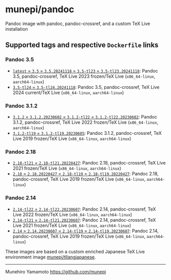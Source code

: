 # munepi/pandoc
Pandoc image with pandoc, pandoc-crossref, and a custom TeX Live installation

## Supported tags and respective `Dockerfile` links

### Pandoc 3.5
 * [`latest` = `3.5` = `3.5.20241118` = `3.5-tl23` = `3.5-tl23.20241118`](https://github.com/munepi/docker-pandoc/blob/20241118/3.5/Dockerfile): Pandoc 3.5, pandoc-crossref, TeX Live 2023 frozen/TeX Live (`x86_64-linux`, `aarch64-linux`)
 * [`3.5-tl24` = `3.5-tl24.20241118`](https://github.com/munepi/docker-pandoc/blob/20241118/3.5/Dockerfile): Pandoc 3.5, pandoc-crossref, TeX Live 2024 current/TeX Live (`x86_64-linux`, `aarch64-linux`)

### Pandoc 3.1.2
 * [`3.1.2` = `3.1.2.20230602` = `3.1.2-tl22` = `3.1.2-tl22.20230602`](https://github.com/munepi/docker-pandoc/blob/20230602/3.1.2/Dockerfile): Pandoc 3.1.2, pandoc-crossref, TeX Live 2022 frozen/TeX Live (`x86_64-linux`, `aarch64-linux`)
 * [`3.1.2-tl19` = `3.1.2-tl19.20230605`](https://github.com/munepi/docker-pandoc/blob/20230605/3.1.2/Dockerfile): Pandoc 3.1.2, pandoc-crossref, TeX Live 2019 frozen/TeX Live (`x86_64-linux`, `aarch64-linux`)

### Pandoc 2.18
 * [`2.18-tl21` = `2.18-tl21.20220427`](https://github.com/munepi/docker-pandoc/blob/20220427/2.18/Dockerfile): Pandoc 2.18, pandoc-crossref, TeX Live 2021 frozen/TeX Live (`x86_64-linux`, `aarch64-linux`)
 * [`2.18` = `2.18.20220427` = `2.18-tl19` = `2.18-tl19.20220427`](https://github.com/munepi/docker-pandoc/blob/20220427/2.18/Dockerfile): Pandoc 2.18, pandoc-crossref, TeX Live 2019 frozen/TeX Live (`x86_64-linux`, `aarch64-linux`)

### Pandoc 2.14
 * [`2.14-tl22` = `2.14-tl22.20230607`](https://github.com/munepi/docker-pandoc/blob/20230607/2.14/Dockerfile): Pandoc 2.14, pandoc-crossref, TeX Live 2022 frozen/TeX Live (`x86_64-linux`, `aarch64-linux`)
 * [`2.14-tl21` = `2.14-tl21.20230607`](https://github.com/munepi/docker-pandoc/blob/20230607/2.14/Dockerfile): Pandoc 2.14, pandoc-crossref, TeX Live 2021 frozen/TeX Live (`x86_64-linux`, `aarch64-linux`)
 * [`2.14` = `2.14.20230607` = `2.14-tl19` = `2.14-tl19.20230607`](https://github.com/munepi/docker-pandoc/blob/20230607/2.14/Dockerfile): Pandoc 2.14, pandoc-crossref, TeX Live 2019 frozen/TeX Live (`x86_64-linux`, `aarch64-linux`)

These images are based on a custom enriched Japanese TeX Live environment image [munepi/tllangjapanese](https://hub.docker.com/r/munepi/tllangjapanese).


--------------------

Munehiro Yamamoto
https://github.com/munepi
